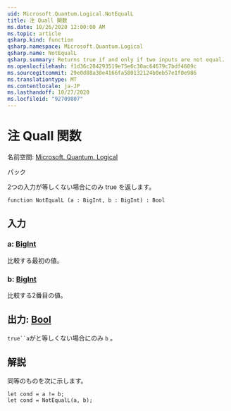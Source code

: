 ```yaml
---
uid: Microsoft.Quantum.Logical.NotEqualL
title: 注 Quall 関数
ms.date: 10/26/2020 12:00:00 AM
ms.topic: article
qsharp.kind: function
qsharp.namespace: Microsoft.Quantum.Logical
qsharp.name: NotEqualL
qsharp.summary: Returns true if and only if two inputs are not equal.
ms.openlocfilehash: f1d36c284293519e75e6c30ac64679c7bdf4609c
ms.sourcegitcommit: 29e0d88a30e4166fa580132124b0eb57e1f0e986
ms.translationtype: MT
ms.contentlocale: ja-JP
ms.lasthandoff: 10/27/2020
ms.locfileid: "92709807"
---
```

# <a name="notequall-function"></a>注 Quall 関数

名前空間: [Microsoft. Quantum. Logical](xref:Microsoft.Quantum.Logical)

パック [](https://nuget.org/packages/)


2つの入力が等しくない場合にのみ true を返します。

```qsharp
function NotEqualL (a : BigInt, b : BigInt) : Bool
```


## <a name="input"></a>入力

### <a name="a--bigint"></a>a: [BigInt](xref:microsoft.quantum.lang-ref.bigint)

比較する最初の値。


### <a name="b--bigint"></a>b: [BigInt](xref:microsoft.quantum.lang-ref.bigint)

比較する2番目の値。



## <a name="output--bool"></a>出力: [Bool](xref:microsoft.quantum.lang-ref.bool)

`true``a`がと等しくない場合にのみ `b` 。

## <a name="remarks"></a>解説

同等のものを次に示します。

```Q#
let cond = a != b;
let cond = NotEqualL(a, b);
```
